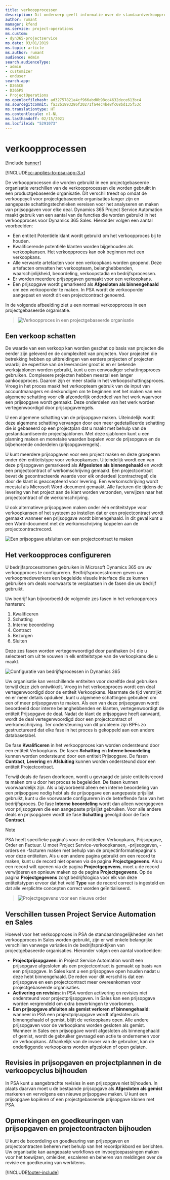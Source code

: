 ```yaml
---
title: verkoopprocessen
description: Dit onderwerp geeft informatie over de standaardverkoopprocessen.
author: rumant
manager: kfend
ms.service: project-operations
ms.custom:
- dyn365-projectservice
ms.date: 03/01/2019
ms.topic: article
ms.author: rumant
audience: Admin
search.audienceType:
- admin
- customizer
- enduser
search.app:
- D365CE
- D365PS
- ProjectOperations
ms.openlocfilehash: ad32757821a4cf966abd0b98cc4632dece613bc4
ms.sourcegitcommit: fa32b1893286f20271fa4ec4be8fc68bd135f53c
ms.translationtype: HT
ms.contentlocale: nl-NL
ms.lasthandoff: 02/15/2021
ms.locfileid: "5291073"
---
```

# <a name="sales-processes"></a>verkoopprocessen

[!include [banner](../includes/psa-now-project-operations.md)]

[!INCLUDE[cc-applies-to-psa-app-3.x](../includes/cc-applies-to-psa-app-3x.md)]

De verkoopprocessen die worden gebruikt in een projectgebaseerde organisatie verschillen van de verkoopprocessen die worden gebruikt in een productgebaseerde organisatie. Dit verschil treedt op omdat de verkoopcycli voor projectgebaseerde organisaties langer zijn en aangepaste schattingstechnieken vereisen voor het analyseren en maken van prijsopgaven voor elke deal. Dynamics 365 Project Service Automation maakt gebruik van een aantal van de functies die worden gebruikt in het verkoopproces voor Dynamics 365 Sales. Hieronder volgen een aantal voorbeelden:

- Een entiteit Potentiële klant wordt gebruikt om het verkoopproces bij te houden.
- Kwalificerende potentiële klanten worden bijgehouden als verkoopkansen. Het verkoopproces kan ook beginnen met een verkoopkans.
- Alle verwante artefacten voor een verkoopkans worden geopend. Deze artefacten omvatten het verkoopteam, belanghebbenden, waarschijnlijkheid, beoordeling, verkoopstadia en bedrijfsprocessen.
- Er worden meerdere prijsopgaven gemaakt voor een verkoopkans.
- Een prijsopgave wordt gemarkeerd als **Afgesloten als binnengehaald** om een verkooporder te maken. In PSA wordt de verkooporder aangepast en wordt dit een projectcontract genoemd.

In de volgende afbeelding ziet u een normaal verkoopproces in een projectgebaseerde organisatie.

> ![Verkoopproces in een projectgebaseerde organisatie](media/basic-guide-1.png)

## <a name="estimating-a-sale"></a>Een verkoop schatten
De waarde van een verkoop kan worden geschat op basis van projecten die eerder zijn geleverd en de complexiteit van projecten. Voor projecten die betrekking hebben op uitbreidingen van eerdere projecten of projecten waarbij de expertise van de leverancier groot is en er bekende werksjablonen worden gebruikt, kunt u een eenvoudiger schattingsproces gebruiken. Complexere projecten hebben meestal een langer aankoopproces. Daarom zijn er meer stadia in het verkoopschattingsproces. Vroeg in het proces maakt het verkoopteam gebruik van de input van accountmanagers en deskundigen om te beginnen met het maken van een algemene schatting voor elk afzonderlijk onderdeel van het werk waarvoor een prijsopgave wordt gemaakt. Deze onderdelen van het werk worden vertegenwoordigd door prijsopgaveregels. 

U een algemene schatting van de prijsopgave maken. Uiteindelijk wordt deze algemene schatting vervangen door een meer gedetailleerde schatting die is gebaseerd op een projectplan dat u maakt met behulp van de gestandaardiseerde projectsjablonen. Met deze sjablonen kunt u een planning maken en monetaire waarden bepalen voor de prijsopgave en de bijbehorende onderdelen (prijsopgaveregels). 

U kunt meerdere prijsopgaven voor een project maken en deze groeperen onder één entiteitstype voor verkoopkansen. Uiteindelijk wordt een van deze prijsopgaven gemarkeerd als **Afgesloten als binnengehaald** en wordt een projectcontract of werkomschrijving gemaakt. Een projectcontract bevat de gecontracteerde waarde voor elk onderdeel (contractregel) die door de klant is geaccepteerd voor levering. Een werkomschrijving wordt meestal als Microsoft Word-document gemaakt. Alle facturen die tijdens de levering van het project aan de klant worden verzonden, verwijzen naar het projectcontract of de werkomschrijving.

U ook alternatieve prijsopgaven maken onder één entiteitstype voor verkoopkansen of het systeem zo instellen dat er een projectcontract wordt gemaakt wanneer een prijsopgave wordt binnengehaald. In dit geval kunt u een Word-document met de werkomschrijving koppelen aan de projectcontractrecord.

![Een prijsopgave afsluiten om een projectcontract te maken](media/basic-guide-2.png)

## <a name="configuring-the-sales-process"></a>Het verkoopproces configureren
U bedrijfsprocesstromen gebruiken in Microsoft Dynamics 365 om uw verkoopproces te configureren. Bedfrijfsprocesstromen geven uw verkoopmedewerkers een begeleide visuele interface die ze kunnen gebruiken om deals voorwaarts te verplaatsen in de fasen die uw bedrijf gebruikt.

Uw bedrijf kan bijvoorbeeld de volgende zes fasen in het verkoopproces hanteren:

1. Kwalificeren
2. Schatting
3. Interne beoordeling
4. Contract
5. Bezorgen
6. Sluiten

Deze zes fasen worden vertegenwoordigd door punthaken (\>) die u selecteert om uit te vouwen in elk entiteitstype van de verkoopkans die u maakt.

![Configuratie van bedrijfsprocessen in Dynamics 365](media/basic-guide-3.png)
 
Uw organisatie kan verschillende entiteiten voor dezelfde deal gebruiken terwijl deze zich ontwikkelt. Vroeg in het verkoopproces wordt een deal vertegenwoordigd door de entiteit Verkoopkans. Naarmate de tijd verstrijkt en er meer details opduiken, kunt u algemene schattingen gebruiken om een of meer prijsopgaven te maken. Als een van deze prijsopgaven wordt beoordeeld door interne belanghebbenden en klanten, vertegenwoordigt de entiteit Prijsopgave de deal. Nadat de klant de prijsopgave heeft aanvaard, wordt de deal vertegenwoordigd door een projectcontract of werkomschrijving. Ter ondersteuning van dit probleem zijn BPFs zo gestructureerd dat elke fase in het proces is gekoppeld aan een andere databasetabel.

De fase **Kwalificeren** in het verkoopproces kan worden ondersteund door een entiteit Verkoopkans. De fasen **Schatting** en **Interne beoordeling** kunnen worden ondersteund door een entiteit Prijsopgave. De fasen **Contract**, **Levering** en **Afsluiting** kunnen worden ondersteund door een entiteit Projectcontract.

Terwijl deals de fasen doorlopen, wordt u gevraagd de juiste entiteitsrecord te maken om u door het proces te begeleiden. De fasen kunnen voorwaardelijk zijn. Als u bijvoorbeeld alleen een interne beoordeling van een prijsopgave nodig hebt als de prijsopgave een aangepaste prijslijst gebruikt, kunt u die voorwaarde configureren in de betreffende fase van het bedrijfsproces. De fase **Interne beoordeling** wordt dan alleen weergegeven voor prijsopgaven die een aangepaste prijslijst gebruiken. Voor alle andere deals en prijsopgaven wordt de fase **Schatting** gevolgd door de fase **Contract**.

> [!NOTE]
> PSA heeft specifieke pagina's voor de entiteiten Verkoopkans, Prijsopgave, Order en Factuur. U moet Project Service-verkoopkansen, -prijsopgaven, -orders en -facturen maken met behulp van de projectinformatiepagina's voor deze entiteiten. Als u een andere pagina gebruikt om een record te maken, kunt u de record niet openen via de pagina **Projectgegevens**. Als u een record wilt openen via de pagina **Projectgegevens**, moet u de record verwijderen en opnieuw maken op de pagina **Projectgegevens**. Op de pagina **Projectgegevens** zorgt bedrijfslogica voor elk van deze entiteitstypen ervoor dat het veld **Type** van de record correct is ingesteld en dat alle verplichte concepten correct worden geïnitialiseerd.

> ![Projectgegevens voor een nieuwe order](media/basic-guide-4.png)
 
## <a name="differences-between-project-service-automation-and-sales"></a>Verschillen tussen Project Service Automation en Sales
Hoewel voor het verkoopproces in PSA de standaardmogelijkheden van het verkoopproces in Sales worden gebruikt, zijn er wel enkele belangrijke verschillen vanwege variaties in de bedrijfspraktijken van projectgebaseerde organisaties. Hieronder volgen een aantal voorbeelden:

- **Projectprijsopgaven**: in Project Service Automation wordt een prijsopgave afgesloten als een projectcontract is gemaakt op basis van een prijsopgave. In Sales kunt u een prijsopgave open houden nadat u deze hebt binnengehaald. De reden voor dit verschil is dat een prijsopgave en een projectcontract meer overeenkomen voor projectgebaseerde organisaties. 
- **Activering en revisies**: in PSA worden activering en revisies niet ondersteund voor projectprijsopgaven. In Sales kan een prijsopgave worden vergrendeld om extra bewerkingen te voorkomen.
- **Een prijsopgave afsluiten als gemist verloren of binnengehaald**: wanneer in PSA een projectprijsopgave wordt afgesloten als binnengehaald of gemist, blijft de verkoopkans open. Alle andere prijsopgaven voor de verkoopkans worden gesloten als gemist. Wanneer in Sales een prijsopgave wordt afgesloten als binnengehaald of gemist, wordt de gebruiker gevraagd een actie te ondernemen voor de verkoopkans. Afhankelijk van de invoer van de gebruiker, kan de onderliggende verkoopkans worden afgesloten of open gelaten.

## <a name="tracking-revisions-to-quotes-and-project-plans-in-the-sales-cycle"></a>Revisies in prijsopgaven en projectplannen in de verkoopcyclus bijhouden
In PSA kunt u aangebrachte revisies in een prijsopgave niet bijhouden. In plaats daarvan moet u de bestaande prijsopgave als **Afgesloten als gemist** markeren en vervolgens een nieuwe prijsopgave maken. U kunt een prijsopgave kopiëren of een projectgebaseerde prijsopgave klonen met PSA.

## <a name="tracking-comments-and-approvals-of-quotes-and-project-contracts"></a>Opmerkingen en goedkeuringen van prijsopgaven en projectcontracten bijhouden
U kunt de beoordeling en goedkeuring van prijsopgaven en projectcontracten beheren met behulp van het recordprikbord en berichten. Uw organisatie kan aangepaste workflows en invoegtoepassingen maken voor het toewijzen, omleiden, escaleren en beheren van meldingen over de revisie en goedkeuring van werkitems.


[!INCLUDE[footer-include](../includes/footer-banner.md)]